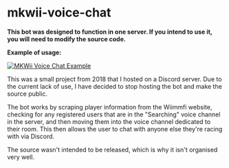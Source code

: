 # mkwii-voice-chat
**This bot was designed to function in one server. If you intend to use it, you will need to modify the source code.**

**Example of usage:**

[![MKWii Voice Chat Example](http://img.youtube.com/vi/5gyXubdVn9I/0.jpg)](http://www.youtube.com/watch?v=5gyXubdVn9I "MKWii Voice Chat Example")

This was a small project from 2018 that I hosted on a Discord server. Due to the current lack of use, I have decided to stop hosting the bot and make the source public.

The bot works by scraping player information from the Wiimmfi website, checking for any registered users that are in the "Searching" voice channel in the server, and then moving them into the voice channel dedicated to their room. This then allows the user to chat with anyone else they're racing with via Discord.

The source wasn't intended to be released, which is why it isn't organised very well.
